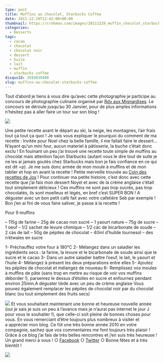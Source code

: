 ```yaml
---
type: post
title: Muffins au chocolat, Starbucks Coffee
date: 2011-12-29T12:42:00+00:00
thumbnail: https://crokmou.com/images/20111229_muffin_chocolat_starbuck_1.jpg
categories:
  - Desserts
tags:
  - cacao
  - chocolat
  - chocolat noir
  - dessert
  - huile
  - lait
  - muffin
  - starbucks coffee
disqusId: 3593039409
slug: muffins-au-chocolat-starbucks-coffee
---
```


Tout d’abord je tiens à vous dire qu’avec cette photographie je participe au concours de photographie culinaire organisé par [Rdv aux Mignardises](http://www.mignardise.fr/archives/2011/12/05/22893212.html). Le concours se déroule jusqu’au 30 Janvier, pour de plus amples informations n’hésitez pas à aller faire un tour sur son blog !

[![](http://1.bp.blogspot.com/-dF2XRHBgaeY/Twldzw9LwDI/AAAAAAAABZo/YsLNLQikeAc/s640/70756530.jpg)](http://www.mignardise.fr/archives/2011/12/05/22893212.html)

Une petite recette avant le départ au ski, la neige, les montagnes, l’air frais tout ça tout ça quoi ! Je vais vous expliquer le pourquoi du comment de ma recette : Invitée pour Noel chez la belle famille, il me fallait faire le dessert… N’ayant qu’un mini four, aucun materiel à pâtisserie, la buche c’était donc exclu ! En fouinant un peu j’ai trouvé une recette toute simple de muffins au chocolat mais attention façon Starbucks (autant vous le dire tout de suite je ne les ai jamais goutés chez Starbucks mais bon je fais confiance en ce qui est dit =p). Je me suis donc armée de mon moule à muffins et de mon tablier et hop en avant la recette ! Petite merveille trouvée au [Coin des recettes de Jos](http://albijos.blogspot.com/2011/11/muffins-au-chocolat-qui-ressemble-ceux.html) ! Pour continuer ma petite histoire, c’est donc avec cette recette que j’ai fais mon dessert Noyel et avec de la crème anglaise c’était tout simplement délicieux ! Ces muffins ne sont pas trop sucrés, pas trop chocolatés, ils sont moelleux et légés, en bref c’est SUPER BON ! A déguster avec un bon petit café fait avec votre cafetière Seb par exemple ! Bon j’en ai fini de vous faire saliver, je passe à la recette !

Pour 9 muffins

– 115g de farine
– 25g de cacao non sucré
– 1 yaourt nature
– 75g de sucre
– 1 oeuf
– 1/2 sachet de levure chimique
– 1/2 càc de bicarbonate de soude
– 2 càs de lait
– 50g de pépites de chocolat
– 40ml d’huilde tournesol
– des n’étwales en sucre

1- Préchauffez votre four à 180°C
2- Mélangez dans un saladier les ingrédients secs : la farine, la levure et le bicarbonate de soude ainsi que le sucre et le cacao
3- Dans un autre saladier battre l’oeuf, le lait, le yaourt et l’huile
4- Mélangez à présent les deux préparations entre elles
5- Ajoutez les pépites de chocolat et mélangez de nouveau
6- Remplissez vos moules à muffins de pâte (sans trop en mettre au risque de voir vos muffins déborder !), parsemez le dessus d’étoiles en sucre et enfournez pendant environ 25min.A déguster tiède avec un peu de crème anglaise
Vous pouvez également remplacer les pépites de chocolat noir par du chocolat blanc (ou tout simplement des fruits secs)

[![](http://4.bp.blogspot.com/-9QaZbu3FkII/TwnoEBgXDUI/AAAAAAAABaA/XNdmSGhCUWE/s400/_MG_5821.jpg)](http://4.bp.blogspot.com/-9QaZbu3FkII/TwnoEBgXDUI/AAAAAAAABaA/XNdmSGhCUWE/s1600/_MG_5821.jpg) Et vous souhaitant maintenant une bonne et heureuse nouvelle année (oui je sais je suis un peu à l’avance mais je n’aurai pas internet le jour J pour vous le souhaiter !), que celle-ci soit pleine de bonnes choses pour vous. En vous remerciant d’être toujours plus nombreux à visiter et a apprécier mon blog. Ce fût une très bonne année 2010 en votre compagnie, sachez que vos commentaires me font toujours très plaisir ! Grâce à ce blog j’ai fais de très belles rencontres et j’en suis très heureuse ! Un grand merci à vous ! ○ [Facebook](https://www.facebook.com/crokmou.blog) ○ [Twitter](https://twitter.com/Crokmou) ○ Bonne fêtes et à très bientôt !

![](http://4.bp.blogspot.com/-2bLosyMFac4/TxhFg0sR2dI/AAAAAAAABec/Mzg1OnlXUmM/s1600/Signature+copie.jpg)